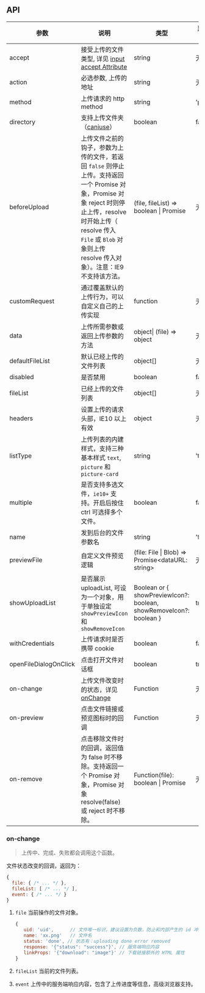 ## API

| 参数                  | 说明                                                                                                                                                                                                                                     | 类型                                                               | 默认值           |
| ---                   | ---                                                                                                                                                                                                                                      | ---                                                                | ---              |
| accept                | 接受上传的文件类型, 详见 [input accept Attribute](https://developer.mozilla.org/en-US/docs/Web/HTML/Element/input#attr-accept)                                                                                                           | string                                                             | 无               |
| action                | 必选参数, 上传的地址                                                                                                                                                                                                                     | string                                                             | 无               |
| method                | 上传请求的 http method                                                                                                           | string                                                             | 'post'               |
| directory             | 支持上传文件夹（[caniuse](https://caniuse.com/#feat=input-file-directory)）                                                                                                                                                              | boolean                                                            | false            |
| beforeUpload          | 上传文件之前的钩子，参数为上传的文件，若返回 `false` 则停止上传。支持返回一个 Promise 对象，Promise 对象 reject 时则停止上传，resolve 时开始上传（ resolve 传入 `File` 或 `Blob` 对象则上传 resolve 传入对象）。注意：IE9 不支持该方法。 | (file, fileList) => boolean \| Promise                  | 无 |
| customRequest                  | 通过覆盖默认的上传行为，可以自定义自己的上传实现                                                                                                                                                                                                        |  function                                                          | 无 |
| data                  | 上传所需参数或返回上传参数的方法                                                                                                                                                                                                         | object\| (file) => object | 无 |
| defaultFileList       | 默认已经上传的文件列表                                                                                                                                                                                                                   | object\[]                                                          | 无               |
| disabled              | 是否禁用                                                                                                                                                                                                                                 | boolean                                                            | false            |
| fileList              | 已经上传的文件列表                                                                                                                                                                                                                 | object\[]                                                          | 无               |
| headers               | 设置上传的请求头部，IE10 以上有效                                                                                                                                                                                                        | object                                                             | 无               |
| listType              | 上传列表的内建样式，支持三种基本样式 `text`, `picture` 和 `picture-card`                                                                                                                                                                 | string                                                             | 'text'           |
| multiple              | 是否支持多选文件，`ie10+` 支持。开启后按住 ctrl 可选择多个文件。                                                                                                                                                                         | boolean                                                            | false            |
| name                  | 发到后台的文件参数名                                                                                                                                                                                                                     | string                                                             | 'file'           |
| previewFile                  | 自定义文件预览逻辑                                                                                                                                                                                                                     | (file: File \| Blob) => Promise<dataURL: string>                                                             | 无           |
| showUploadList        | 是否展示 uploadList, 可设为一个对象，用于单独设定 `showPreviewIcon` 和 `showRemoveIcon`                                                                                                                                                      | Boolean or { showPreviewIcon?: boolean, showRemoveIcon?: boolean } | true             |
| withCredentials       | 上传请求时是否携带 cookie                                                                                                                                                                                                                | boolean                                                            | false            |
| openFileDialogOnClick | 点击打开文件对话框                                                                                                                                                                                                                       | boolean                                                            | true             |
| on-change             | 上传文件改变时的状态，详见 [onChange](#onChange)                                                                                                                                                                                         | Function                                                           | 无               |
| on-preview            | 点击文件链接或预览图标时的回调                                                                                                                                                                                                           | Function                                                           | 无               |
| on-remove             | 点击移除文件时的回调，返回值为 false 时不移除。支持返回一个 Promise 对象，Promise 对象 resolve(false) 或 reject 时不移除。                                                                                                                                                                                                                  | Function(file): boolean \| Promise                                                           | 无              |

### on-change

> 上传中、完成、失败都会调用这个函数。

文件状态改变的回调，返回为：

```js
{
  file: { /* ... */ },
  fileList: [ /* ... */ ],
  event: { /* ... */ }
}
```

1. `file` 当前操作的文件对象。

   ```js
   {
      uid: 'uid',      // 文件唯一标识，建议设置为负数，防止和内部产生的 id 冲突
      name: 'xx.png'   // 文件名
      status: 'done', // 状态有：uploading done error removed
      response: '{"status": "success"}', // 服务端响应内容
      linkProps: '{"download": "image"}' // 下载链接额外的 HTML 属性
   }
   ```

2. `fileList` 当前的文件列表。
3. `event` 上传中的服务端响应内容，包含了上传进度等信息，高级浏览器支持。
